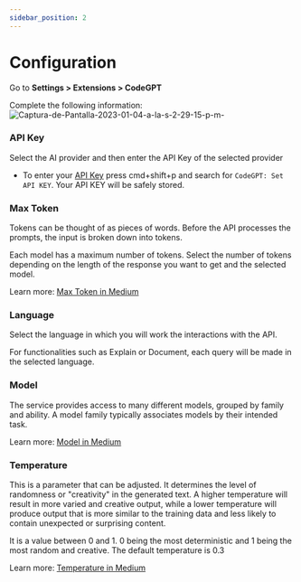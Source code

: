 ```yaml
---
sidebar_position: 2
---
```


# Configuration

Go to **Settings > Extensions > CodeGPT**

Complete the following information:
![Captura-de-Pantalla-2023-01-04-a-la-s-2-29-15-p-m-](https://user-images.githubusercontent.com/6216945/210634562-1dd5f8cd-4625-42fc-92f4-7e1b5f132c49.png)

### API Key
Select the AI ​​provider and then enter the API Key of the selected provider
- To enter your [API Key](/docs/tutorial-basics/installation#get-yout-api-key) press cmd+shift+p and search for `CodeGPT: Set API KEY`. Your API KEY will be safely stored. 

### Max Token
Tokens can be thought of as pieces of words. Before the API processes the prompts, the input is broken down into tokens.

Each model has a maximum number of tokens. Select the number of tokens depending on the length of the response you want to get and the selected model.

Learn more: [Max Token in Medium](https://medium.com/@dan.avila7/concepto-de-tokens-en-openai-f5d4196076f6)

### Language
Select the language in which you will work the interactions with the API.

For functionalities such as Explain or Document, each query will be made in the selected language.

### Model
The service provides access to many different models, grouped by family and ability. A model family typically associates models by their intended task.

Learn more: [Model in Medium](https://medium.com/@dan.avila7/modelos-de-gpt-3-y-codex-11a64948d87)

### Temperature
This is a parameter that can be adjusted. It determines the level of randomness or "creativity" in the generated text. A higher temperature will result in more varied and creative output, while a lower temperature will produce output that is more similar to the training data and less likely to contain unexpected or surprising content.

It is a value between 0 and 1. 0 being the most deterministic and 1 being the most random and creative. The default temperature is 0.3

Learn more: [Temperature in Medium](https://medium.com/@dan.avila7/c%C3%B3mo-manejar-los-par%C3%A1metros-temperature-y-top-p-en-openai-b45892b250be)